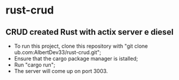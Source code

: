 # rust-crud
## CRUD created Rust with actix server e diesel

- To run this project, clone this repository with "git clone ub.com:AlbertDev33/rust-crud.git";
- Ensure that the cargo package manager is istalled;
- Run "cargo run";
- The server will come up on port 3003.
